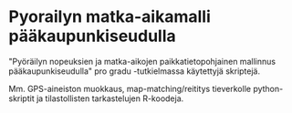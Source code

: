 # Pyorailyn matka-aikamalli pääkaupunkiseudulla
"Pyöräilyn nopeuksien ja matka-aikojen paikkatietopohjainen mallinnus pääkaupunkiseudulla" pro gradu -tutkielmassa käytettyjä skriptejä.

Mm. GPS-aineiston muokkaus, map-matching/reititys tieverkolle python-skriptit ja tilastollisten tarkastelujen R-koodeja.
